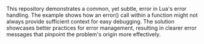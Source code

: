 This repository demonstrates a common, yet subtle, error in Lua's error handling.  The example shows how an error() call within a function might not always provide sufficient context for easy debugging. The solution showcases better practices for error management, resulting in clearer error messages that pinpoint the problem's origin more effectively.